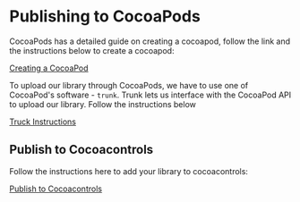 # Publishing to CocoaPods


CocoaPods has a detailed guide on creating a cocoapod, follow the link and the instructions below to create a cocoapod:

[Creating a CocoaPod](https://guides.cocoapods.org/making/using-pod-lib-create)


To upload our library through CocoaPods, we have to use one of CocoaPod's software - `trunk`. Trunk lets us interface with the CocoaPod API to upload our library. Follow the instructions below

[Truck Instructions](https://guides.cocoapods.org/making/getting-setup-with-trunk)


## Publish to Cocoacontrols

Follow the instructions here to add your library to cocoacontrols:

[Publish to Cocoacontrols](https://www.cocoacontrols.com/controls/new)
